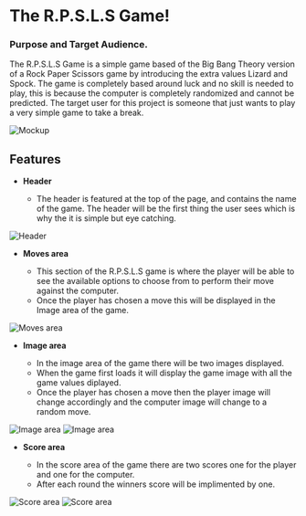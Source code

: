 # The R.P.S.L.S Game!

### Purpose and Target Audience.

The R.P.S.L.S Game is a simple game based of the Big Bang Theory version of a Rock Paper Scissors game by introducing the extra values Lizard and Spock. The game is completely based around luck and no skill is needed to play, this is because the computer is completely randomized and cannot be predicted. The target user for this project is someone that just wants to play a very simple game to take a break.

![Mockup](https://github.com/Willr-hawkins/rpsls-game1/assets/148203271/4f1c32f7-3420-47cb-b19b-a486123c0bc5)

## Features

- __Header__

    - The header is featured at the top of the page, and contains the name of the game. The header will be the first thing the user sees which is why the it is simple but eye catching.

![Header](https://github.com/Willr-hawkins/rpsls-game1/assets/148203271/82d33800-ff03-4901-bdb2-c15e1949a380)

- __Moves area__

    - This section of the R.P.S.L.S game is where the player will be able to see the available options to choose from to perform their move against the computer.
    - Once the player has chosen a move this will be displayed in the Image area of the game.

![Moves area](https://github.com/Willr-hawkins/rpsls-game1/assets/148203271/2c6f7ed9-b142-4816-bb9a-56c5a08cae9b)

- __Image area__

    - In the image area of the game there will be two images displayed.
    - When the game first loads it will display the game image with all the game values diplayed.
    - Once the player has chosen a move then the player image will change accordingly and the computer image will change to a random move.

![Image area](https://github.com/Willr-hawkins/rpsls-game1/assets/148203271/388dc60b-f695-476e-a65a-9b190cbb5d7f) 
![Image area](https://github.com/Willr-hawkins/rpsls-game1/assets/148203271/f6b1147a-cb91-4c1f-8f8f-ce5d40968876)

- __Score area__

    - In the score area of the game there are two scores one for the player and one for the computer.
    - After each round the winners score will be implimented by one.

![Score area](https://github.com/Willr-hawkins/rpsls-game1/assets/148203271/f084f47c-ee6a-4a77-9970-22934480922d)
![Score area](https://github.com/Willr-hawkins/rpsls-game1/assets/148203271/8ef19c8a-26a8-494e-bcaa-3ba0029401db)